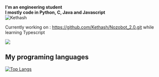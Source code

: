 **I'm an engineering student** </br>
**I mostly code in Python, C, Java and Javascript** </br>
 ![Kethash](https://github-readme-stats.vercel.app/api?username=Kethash&show_icons=true&theme=cobalt)

Currently working on : https://github.com/Kethash/Nozobot_2.0.git while learning Typescript

<a href="https://github.com/Kethash/Nozobot_2.0">
		<img src="https://github-readme-stats.vercel.app/api/pin/?username=Kethash&repo=Nozobot_2.0" />
</a>

## My programing languages

[![Top Langs](https://github-readme-stats.vercel.app/api/top-langs/?username=Kethash&layout=compact)](https://github.com/Kethash/github-readme-stats)
